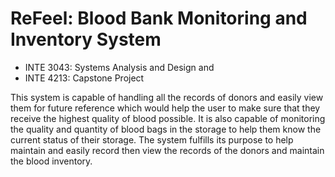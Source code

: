 # ReFeel: Blood Bank Monitoring and Inventory System

* INTE 3043: Systems Analysis and Design and 
* INTE 4213: Capstone Project

This system is capable of handling all the records of donors and easily view them for future reference which would help the user to make sure that they receive the highest quality of blood possible. It is also capable of monitoring the quality and quantity of blood bags in the storage to help them know the current status of their storage. The system fulfills its purpose to help maintain and easily record then view the records of the donors and maintain the blood inventory.
